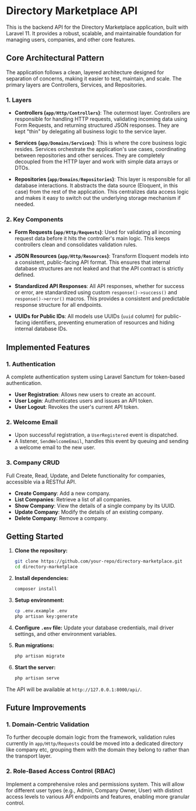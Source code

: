 # Directory Marketplace API

This is the backend API for the Directory Marketplace application, built with Laravel 11. It provides a robust, scalable, and maintainable foundation for managing users, companies, and other core features.

## Core Architectural Pattern

The application follows a clean, layered architecture designed for separation of concerns, making it easier to test, maintain, and scale. The primary layers are Controllers, Services, and Repositories.

### 1. Layers

-   **Controllers (`app/Http/Controllers`)**: The outermost layer. Controllers are responsible for handling HTTP requests, validating incoming data using Form Requests, and returning structured JSON responses. They are kept "thin" by delegating all business logic to the service layer.

-   **Services (`app/Domains/Services`)**: This is where the core business logic resides. Services orchestrate the application's use cases, coordinating between repositories and other services. They are completely decoupled from the HTTP layer and work with simple data arrays or DTOs.

-   **Repositories (`app/Domains/Repositories`)**: This layer is responsible for all database interactions. It abstracts the data source (Eloquent, in this case) from the rest of the application. This centralizes data access logic and makes it easy to switch out the underlying storage mechanism if needed.

### 2. Key Components

-   **Form Requests (`app/Http/Requests`)**: Used for validating all incoming request data before it hits the controller's main logic. This keeps controllers clean and consolidates validation rules.

-   **JSON Resources (`app/Http/Resources`)**: Transform Eloquent models into a consistent, public-facing API format. This ensures that internal database structures are not leaked and that the API contract is strictly defined.

-   **Standardized API Responses**: All API responses, whether for success or error, are standardized using custom `response()->success()` and `response()->error()` macros. This provides a consistent and predictable response structure for all endpoints.

-   **UUIDs for Public IDs**: All models use UUIDs (`uuid` column) for public-facing identifiers, preventing enumeration of resources and hiding internal database IDs.

## Implemented Features

### 1. Authentication
A complete authentication system using Laravel Sanctum for token-based authentication.
-   **User Registration**: Allows new users to create an account.
-   **User Login**: Authenticates users and issues an API token.
-   **User Logout**: Revokes the user's current API token.

### 2. Welcome Email
-   Upon successful registration, a `UserRegistered` event is dispatched.
-   A listener, `SendWelcomeEmail`, handles this event by queuing and sending a welcome email to the new user.

### 3. Company CRUD
Full Create, Read, Update, and Delete functionality for companies, accessible via a RESTful API.
-   **Create Company**: Add a new company.
-   **List Companies**: Retrieve a list of all companies.
-   **Show Company**: View the details of a single company by its UUID.
-   **Update Company**: Modify the details of an existing company.
-   **Delete Company**: Remove a company.

## Getting Started

1.  **Clone the repository:**
    ```bash
    git clone https://github.com/your-repo/directory-marketplace.git
    cd directory-marketplace
    ```

2.  **Install dependencies:**
    ```bash
    composer install
    ```

3.  **Setup environment:**
    ```bash
    cp .env.example .env
    php artisan key:generate
    ```

4.  **Configure `.env` file:**
    Update your database credentials, mail driver settings, and other environment variables.

5.  **Run migrations:**
    ```bash
    php artisan migrate
    ```

6.  **Start the server:**
    ```bash
    php artisan serve
    ```

The API will be available at `http://127.0.0.1:8000/api/`.

## Future Improvements

### 1. Domain-Centric Validation
To further decouple domain logic from the framework, validation rules currently in `app/Http/Requests` could be moved into a dedicated directory like company etc, grouping them with the domain they belong to rather than the transport layer.

### 2. Role-Based Access Control (RBAC)
Implement a comprehensive roles and permissions system. This will allow for different user types (e.g., Admin, Company Owner, User) with distinct access levels to various API endpoints and features, enabling more granular control.
